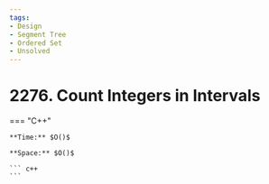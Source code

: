 ```yaml
---
tags:
- Design
- Segment Tree
- Ordered Set
- Unsolved
---
```



# 2276. Count Integers in Intervals

=== "C++"

    **Time:** $O()$

    **Space:** $O()$

    ``` c++
    ```